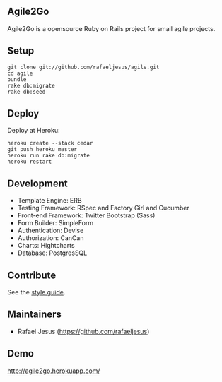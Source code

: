 Agile2Go
-------

Agile2Go is a opensource Ruby on Rails project for small agile projects.


Setup
-----

    git clone git://github.com/rafaeljesus/agile.git
    cd agile
    bundle
    rake db:migrate
    rake db:seed

Deploy
------

Deploy at Heroku:

    heroku create --stack cedar
    git push heroku master
    heroku run rake db:migrate
    heroku restart

Development
-----------

* Template Engine: ERB
* Testing Framework: RSpec and Factory Girl and Cucumber
* Front-end Framework: Twitter Bootstrap (Sass)
* Form Builder: SimpleForm
* Authentication: Devise
* Authorization: CanCan
* Charts: Hightcharts
* Database: PostgresSQL

Contribute
----------

See the [style guide](https://github.com/copycopter/style-guide).

Maintainers
-----------

* Rafael Jesus (https://github.com/rafaeljesus)

Demo
----

http://agile2go.herokuapp.com/
